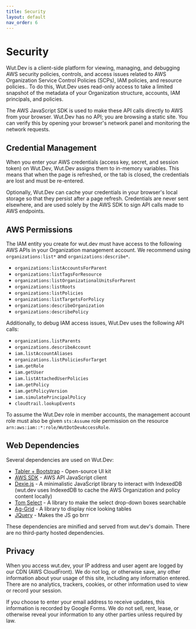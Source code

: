 ```yaml
---
title: Security
layout: default
nav_order: 6
---
```


# Security
Wut.Dev is a client-side platform for viewing, managing, and debugging AWS security policies, controls, and access issues related to AWS Organization Service Control Policies (SCPs), IAM policies, and resource policies.. To do this, Wut.Dev uses read-only access to take a limited snapshot of the metadata of your Organization structure, accounts, IAM principals, and policies.

The AWS JavaScript SDK is used to make these API calls directly to AWS from your browser. Wut.Dev has no API; you are browsing a static site. You can verify this by opening your browser's network panel and monitoring the network requests.

## Credential Management
When you enter your AWS credentials (access key, secret, and session token) on Wut.Dev, Wut.Dev assigns them to in-memory variables. This means that when the page is refreshed, or the tab is closed, the credentials are lost and must be re-entered.

Optionally, Wut.Dev can cache your credentials in your browser's local storage so that they persist after a page refresh. Credentials are never sent elsewhere, and are used solely by the AWS SDK to sign API calls made to AWS endpoints.

## AWS Permissions

The IAM entity you create for wut.dev must have access to the following AWS APIs in your Organization management account. We recommend using `organizations:list*` and `organizations:describe*`.

* `organizations:listAccountsForParent`
* `organizations:listTagsForResource`
* `organizations:listOrganizationalUnitsForParent`
* `organizations:listRoots`
* `organizations:listPolicies`
* `organizations:listTargetsForPolicy`
* `organizations:describeOrganization`
* `organizations:describePolicy`

Additionally, to debug IAM access issues, Wut.Dev uses the following API calls:

* `organizations.listParents`
* `organizations.describeAccount`
* `iam.listAccountAliases`
* `organizations.listPoliciesForTarget`
* `iam.getRole`
* `iam.getUser`
* `iam.listAttachedUserPolicies`
* `iam.getPolicy`
* `iam.getPolicyVersion`
* `iam.simulatePrincipalPolicy`
* `cloudtrail.lookupEvents`

To assume the Wut.Dev role in member accounts, the management account role must also be given `sts:Assume` role permission on the resource `arn:aws:iam::*:role/WutDotDevAccessRole`.

## Web Dependencies
Several dependencies are used on Wut.Dev:

* [Tabler + Bootstrap](https://tabler.io/) - Open-source UI kit
* [AWS SDK](https://docs.aws.amazon.com/AWSJavaScriptSDK/latest/) - AWS API JavaScript client
* [Dexie.js](https://dexie.org/) - A minimalistic JavaScript library to interact with IndexedDB (wut.dev uses IndexedDB to cache the AWS Organization and policy content locally)
* [Tom Select](https://tom-select.js.org/) - A library to make the select drop-down boxes searchable
* [Ag-Grid](https://www.ag-grid.com/) - A library to display nice looking tables
* [JQuery](https://jquery.com/) - Makes the JS go brrr

These dependencies are minified and served from wut.dev's domain. There are no third-party hosted dependencies.

## Privacy
When you access wut.dev, your IP address and user agent are logged by our CDN (AWS CloudFront). We do not log, or otherwise save, any other information about your usage of this site, including any information entered. There are no analytics, trackers, cookies, or other information used to view or record your session.

If you choose to enter your email address to receive updates, this information is recorded by Google Forms. We do not sell, rent, lease, or otherwise reveal your information to any other parties unless required by law.